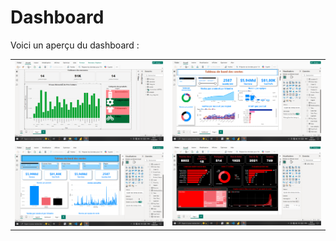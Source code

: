 # Dashboard

Voici un aperçu du dashboard :

<table>
  <tr>
    <td><img src="N1.png" alt="Dashboard N1" width="300"/></td>
    <td><img src="N2.png" alt="Dashboard N2" width="300"/></td>
  </tr>
  <tr>
    <td><img src="N3.png" alt="Dashboard N3" width="300"/></td>
    <td><img src="N4.png" alt="Dashboard N4" width="300"/></td>
  </tr>
</table>


